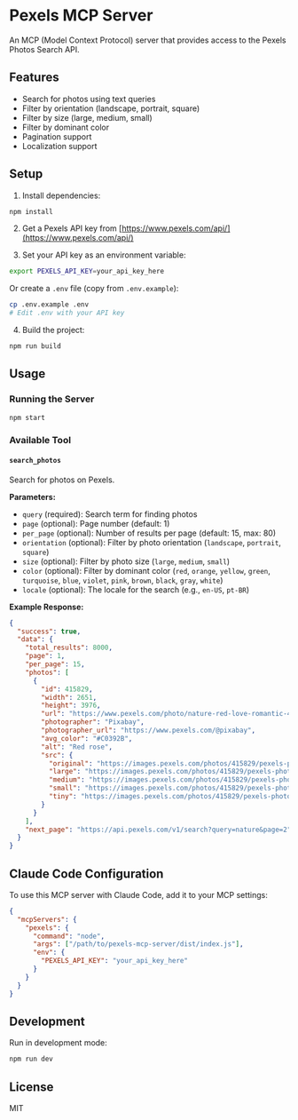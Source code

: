 # Pexels MCP Server

An MCP (Model Context Protocol) server that provides access to the Pexels Photos Search API.

## Features

- Search for photos using text queries
- Filter by orientation (landscape, portrait, square)
- Filter by size (large, medium, small)  
- Filter by dominant color
- Pagination support
- Localization support

## Setup

1. Install dependencies:
```bash
npm install
```

2. Get a Pexels API key from [https://www.pexels.com/api/](https://www.pexels.com/api/)

3. Set your API key as an environment variable:
```bash
export PEXELS_API_KEY=your_api_key_here
```

Or create a `.env` file (copy from `.env.example`):
```bash
cp .env.example .env
# Edit .env with your API key
```

4. Build the project:
```bash
npm run build
```

## Usage

### Running the Server

```bash
npm start
```

### Available Tool

#### `search_photos`

Search for photos on Pexels.

**Parameters:**
- `query` (required): Search term for finding photos
- `page` (optional): Page number (default: 1)
- `per_page` (optional): Number of results per page (default: 15, max: 80)
- `orientation` (optional): Filter by photo orientation (`landscape`, `portrait`, `square`)
- `size` (optional): Filter by photo size (`large`, `medium`, `small`)
- `color` (optional): Filter by dominant color (`red`, `orange`, `yellow`, `green`, `turquoise`, `blue`, `violet`, `pink`, `brown`, `black`, `gray`, `white`)
- `locale` (optional): The locale for the search (e.g., `en-US`, `pt-BR`)

**Example Response:**
```json
{
  "success": true,
  "data": {
    "total_results": 8000,
    "page": 1,
    "per_page": 15,
    "photos": [
      {
        "id": 415829,
        "width": 2651,
        "height": 3976,
        "url": "https://www.pexels.com/photo/nature-red-love-romantic-415829/",
        "photographer": "Pixabay",
        "photographer_url": "https://www.pexels.com/@pixabay",
        "avg_color": "#C0392B",
        "alt": "Red rose",
        "src": {
          "original": "https://images.pexels.com/photos/415829/pexels-photo-415829.jpeg",
          "large": "https://images.pexels.com/photos/415829/pexels-photo-415829.jpeg?auto=compress&cs=tinysrgb&h=650&w=940",
          "medium": "https://images.pexels.com/photos/415829/pexels-photo-415829.jpeg?auto=compress&cs=tinysrgb&h=350",
          "small": "https://images.pexels.com/photos/415829/pexels-photo-415829.jpeg?auto=compress&cs=tinysrgb&h=130",
          "tiny": "https://images.pexels.com/photos/415829/pexels-photo-415829.jpeg?auto=compress&cs=tinysrgb&fit=crop&h=200&w=280"
        }
      }
    ],
    "next_page": "https://api.pexels.com/v1/search?query=nature&page=2"
  }
}
```

## Claude Code Configuration

To use this MCP server with Claude Code, add it to your MCP settings:

```json
{
  "mcpServers": {
    "pexels": {
      "command": "node",
      "args": ["/path/to/pexels-mcp-server/dist/index.js"],
      "env": {
        "PEXELS_API_KEY": "your_api_key_here"
      }
    }
  }
}
```

## Development

Run in development mode:
```bash
npm run dev
```

## License

MIT
